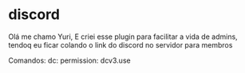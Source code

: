 # discord
Olá me chamo Yuri, E criei esse plugin para facilitar a vida de admins, tendoq eu ficar colando o link do discord no servidor para membros

Comandos: dc:
    permission: dcv3.use
